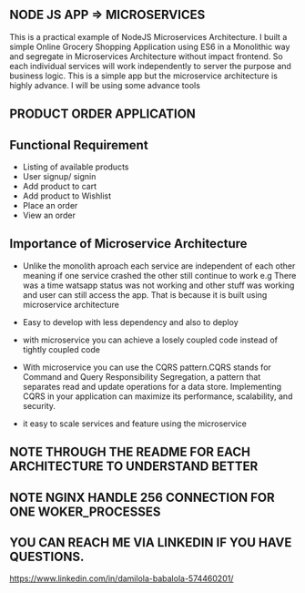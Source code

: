 ## NODE JS APP => MICROSERVICES
   This is a practical example of NodeJS Microservices Architecture. I built a simple Online Grocery Shopping Application using ES6 in a Monolithic way and segregate in Microservices Architecture without impact frontend. So each individual services will work independently to server the purpose and business logic. This is a simple app but the microservice architecture is highly advance. I will be using some advance tools

## PRODUCT ORDER APPLICATION

  ## Functional Requirement

  -  Listing of available products
  -  User signup/ signin
  -  Add product to cart
  -  Add product to Wishlist
  -  Place an order
  -  View an order

## Importance of Microservice Architecture
-  Unlike the monolith aproach each service are independent of each other meaning if one service crashed the other still continue to work e.g There was a time watsapp status was not working and other stuff was working and user can still access the app. That is because it is built using microservice architecture
-  Easy to develop with less dependency and also to deploy
- with microservice you can achieve a losely coupled code instead of tightly coupled code
- With microservice you can use the CQRS pattern.CQRS stands for Command and Query Responsibility Segregation, a pattern that separates read and update operations for a data store. Implementing CQRS in your application can maximize its performance, scalability, and security.

- it easy to scale services and feature using the microservice 

## NOTE THROUGH THE README FOR EACH ARCHITECTURE TO UNDERSTAND BETTER
## NOTE NGINX HANDLE 256 CONNECTION FOR ONE WOKER_PROCESSES

## YOU CAN REACH ME VIA LINKEDIN IF YOU HAVE QUESTIONS.
https://www.linkedin.com/in/damilola-babalola-574460201/
  